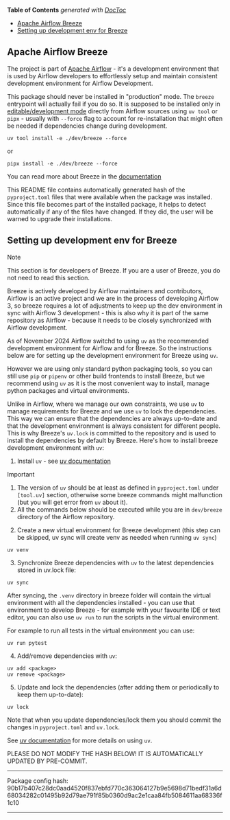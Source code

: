 <!--
 Licensed to the Apache Software Foundation (ASF) under one
 or more contributor license agreements.  See the NOTICE file
 distributed with this work for additional information
 regarding copyright ownership.  The ASF licenses this file
 to you under the Apache License, Version 2.0 (the
 "License"); you may not use this file except in compliance
 with the License.  You may obtain a copy of the License at

   http://www.apache.org/licenses/LICENSE-2.0

 Unless required by applicable law or agreed to in writing,
 software distributed under the License is distributed on an
 "AS IS" BASIS, WITHOUT WARRANTIES OR CONDITIONS OF ANY
 KIND, either express or implied.  See the License for the
 specific language governing permissions and limitations
 under the License.
 -->

<!-- START doctoc generated TOC please keep comment here to allow auto update -->
<!-- DON'T EDIT THIS SECTION, INSTEAD RE-RUN doctoc TO UPDATE -->
**Table of Contents**  *generated with [DocToc](https://github.com/thlorenz/doctoc)*

- [Apache Airflow Breeze](#apache-airflow-breeze)
- [Setting up development env for Breeze](#setting-up-development-env-for-breeze)

<!-- END doctoc generated TOC please keep comment here to allow auto update -->

Apache Airflow Breeze
------------------------

The project is part of [Apache Airflow](https://airflow.apache.org) - it's a development environment
that is used by Airflow developers to effortlessly setup and maintain consistent development environment
for Airflow Development.

This package should never be installed in "production" mode. The `breeze` entrypoint will actually
fail if you do so. It is supposed to be installed only in [editable/development mode](https://packaging.python.org/en/latest/guides/distributing-packages-using-setuptools/#working-in-development-mode)
directly from Airflow sources using `uv tool` or `pipx` - usually with `--force` flag to account
for re-installation  that might often be needed if dependencies change during development.

```shell
uv tool install -e ./dev/breeze --force
```

or

```shell
pipx install -e ./dev/breeze --force
```

You can read more about Breeze in the [documentation](https://github.com/apache/airflow/blob/main/dev/breeze/doc/README.rst)

This README file contains automatically generated hash of the `pyproject.toml` files that were
available when the package was installed. Since this file becomes part of the installed package, it helps
to detect automatically if any of the files have changed. If they did, the user will be warned to upgrade
their installations.

Setting up development env for Breeze
-------------------------------------

> [!NOTE]
> This section is for developers of Breeze. If you are a user of Breeze, you do not need to read this section.

Breeze is actively developed by Airflow maintainers and contributors, Airflow is an active project
and we are in the process of developing Airflow 3, so breeze requires a lot of adjustments to keep up
the dev environment in sync with Airflow 3 development - this is also why it is part of the same
repository as Airflow - because it needs to be closely synchronized with Airflow development.

As of November 2024 Airflow switchd to using `uv` as the recommended development environment for Airflow
and for Breeze. So the instructions below are for setting up the development environment for Breeze
using `uv`.

However we are using only standard python packaging tools, so you can still use `pip` or
`pipenv` or other build frontends to install Breeze, but we recommend using `uv` as it is the most
convenient way to install, manage python packages and virtual environments.

Unlike in Airflow, where we manage our own constraints, we use `uv` to manage requirements for Breeze
and we use `uv` to lock the dependencies. This way we can ensure that the dependencies are always
up-to-date and that the development environment is always consistent for different people. This is
why Breeze's `uv.lock` is committed to the repository and is used to install the dependencies by
default by Breeze. Here's how to install breeze development environment with `uv`:


1. Install `uv` - see [uv documentation](https://docs.astral.sh/uv/getting-started/installation/)

> [!IMPORTANT]
>
> 1. The version of `uv` should be at least as defined in `pyproject.toml` under `[tool.uv]` section,
>    otherwise some breeze commands might malfunction (but you will get error from `uv` about it).
> 2. All the commands below should be executed while you are in `dev/breeze` directory of the Airflow repository.
>

2. Create a new virtual environment for Breeze development (this step can be skipped, uv sync will create
   venv as needed when running ``uv sync``)

```shell
uv venv
```

3. Synchronize Breeze dependencies with `uv` to the latest dependencies stored in uv.lock file:

```shell
uv sync
```

After syncing, the `.venv` directory in breeze folder will contain the virtual environment with all the dependencies
installed - you can use that environment to develop Breeze - for example with your favourite IDE
or text editor, you can also use `uv run` to run the scripts in the virtual environment.

For example to run all tests in the virtual environment you can use:

```shell
uv run pytest
```

4. Add/remove dependencies with `uv`:

```shell
uv add <package>
uv remove <package>
```

5. Update and lock the dependencies (after adding them or periodically to keep them up-to-date):

```shell
uv lock
```

Note that when you update dependencies/lock them you should commit the changes in `pyproject.toml` and `uv.lock`.

See [uv documentation](https://docs.astral.sh/uv/getting-started/) for more details on using `uv`.


PLEASE DO NOT MODIFY THE HASH BELOW! IT IS AUTOMATICALLY UPDATED BY PRE-COMMIT.

---------------------------------------------------------------------------------------------------------

Package config hash: 90b17b407c28dc0aad4520f837ebfd770c363064127b9e5698d71bedf31a6d68034282c01495b92d79ae791f85b0360d9ac2e1caa84fb5084611aa68336f1c10

---------------------------------------------------------------------------------------------------------
